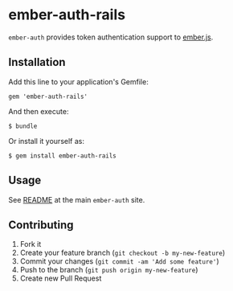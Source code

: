 # ember-auth-rails

`ember-auth` provides token authentication support to
[ember.js](http://emberjs.com/).

## Installation

Add this line to your application's Gemfile:

    gem 'ember-auth-rails'

And then execute:

    $ bundle

Or install it yourself as:

    $ gem install ember-auth-rails

## Usage

See [README](https://github.com/heartsentwined/ember-auth) at the main
`ember-auth` site.

## Contributing

1. Fork it
2. Create your feature branch (`git checkout -b my-new-feature`)
3. Commit your changes (`git commit -am 'Add some feature'`)
4. Push to the branch (`git push origin my-new-feature`)
5. Create new Pull Request
